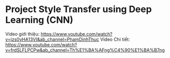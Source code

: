 # Project Style Transfer using Deep Learning (CNN)
Video giới thiệu: https://www.youtube.com/watch?v=jzs0yHA13VI&ab_channel=PhamDinhThuc
Video Chi tiết: https://www.youtube.com/watch?v=frdSLFLPCPw&ab_channel=Th%E1%BA%AFng%C4%90%E1%BA%B7ng
